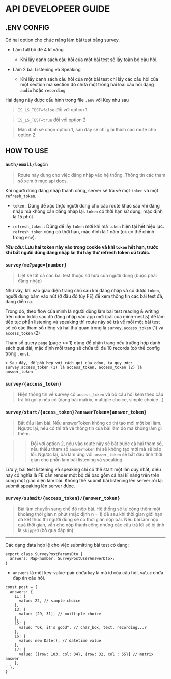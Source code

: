 # API DEVELOPEER GUIDE

## .ENV CONFIG

Có hai option cho chức năng làm bài test bằng survey.

- Làm full bộ đề 4 kĩ năng

  - Khi lấy danh sách câu hỏi của một bài test sẽ lấy toàn bộ câu hỏi.

- Làm 2 bài Listening và Speaking

  - Khi lấy danh sách câu hỏi của một bài test chỉ lấy các câu hỏi của một section mà section đó chứa một trong hai loại câu hỏi dạng `audio` hoặc `recording`

Hai dạng này được cấu hình trong file `.env` với Key như sau

> `IS_LS_TEST=false` đối với option 1

> `IS_LS_TEST=true` đối với option 2

> Mặc định sẽ chọn option 1, sau đây sẽ chỉ giải thích các route cho option 2.

## HOW TO USE

### `auth/email/login`

> Route này dùng cho việc đăng nhập vào hệ thống. Thông tin các tham số xem ở mục api docs.

Khi người dùng đăng nhập thành công, server sẽ trả về một `token` và một `refresh_token`.

- `token` : Dùng để xác thực người dùng cho các route khác sau khi đăng nhập mà không cần đăng nhập lại. `token` có thời hạn sử dụng, mặc định là 15 phút.

- `refresh_token` : Dùng để lấy `token` mới khi mà `token` hiện tại hết hiệu lực. `refresh_token` cũng có thời hạn, mặc định là 1 năm (ok có thể chỉnh trong env).

<b> <i>Yêu cầu:</i> Lưu hai token này vào trong cookie và khi `token` hết hạn, trước khi bắt người dùng đăng nhập lại thì hãy thử refresh token cũ trước. </b>

### `survey/me?page={number}`

> Liệt kê tất cả các bài test thuộc sở hữu của người dùng (buộc phải đăng nhập)

Như vậy, khi vào giao diện trang chủ sau khi đăng nhập và có được `token`, người dùng bấm vào nút (ở đâu đó tùy FE) để xem thông tin các bài test đã, đang diễn ra.

Trong đó, theo flow của mình là người dùng làm bài test reading & writing trên odoo trước sau đó đăng nhập vào app mới (cái của mình-nestjs) để làm tiếp tục phần listening và speaking thì route này sẽ trả về mỗi một bài test sẽ có các tham số riêng và hai thứ quan trọng là `survey.access_token` (1) và `access_token` (2)

Tham số query `page` (page >= 1) dùng để phân trang nếu trường hợp danh sách quá dài, mặc định mỗi trang sẽ chứa tối đa 10 records (có thể config trong `.env`).

```
> Sau đây, để phù hợp với cách gọi của odoo, ta quy ước: survey.access_token (1) là access_token, access_token (2) là answer_token
```

### `survey/{access_token}`

> Hiện thông tin về survey có `access_token` và bộ câu hỏi kèm theo câu trả lời gợi ý nếu có (dạng bài matrix, multiple choice, simple choice...)

### `survey/start/{acess_token}?answerToken={answer_token}`

> Bắt đầu làm bài. Nếu answerToken không có thì tạo mới một bài làm. Ngược lại, nếu có thì trả về thông tin của bài làm đó mà không làm gì thêm.

> > Đối với option 2, nếu vào route này sẽ bắt buộc cả hai tham số, nếu thiếu tham số `answerToken` thì sẽ không tạo mới mà sẽ báo lỗi. Ngược lại, bài làm ứng với `answer_token` sẽ bắt đầu tính thời gian cho phần làm bài listening và speaking.

Lưu ý, bài test listening và speaking chỉ có thể start một lần duy nhất, điều này có nghĩa là FE cần render một bộ đề bao gồm cả hai kĩ năng trên trên cùng một giao diện làm bài. Không thể submit bài listening lên server rồi lại submit speaking lên server được.

### `survey/submit/{access_token}/{answer_token}`

> Bài làm chuyển sang chế độ nộp bài. Hệ thống sẽ tự cộng thêm một khoảng thời gian n phút (mặc định n = 1) để sau khi thời gian giới hạn đã kết thúc thì người dùng sẽ có thời gian nộp bài. Nếu bài làm nộp quá thời gian, vẫn cho nộp thành công nhưng các câu trả lời sẽ bị tính là `skipped` (bỏ qua đáp án)

<hr>

Các dạng data hợp lệ cho việc submitting bài test có dạng:

```
export class SurveyPostParamsDto {
  answers: Map<number, SurveyPostUserAnswerDto>;
}
```

- `answers` là một key-value-pair chứa `key` là mã id của câu hỏi, `value` chứa đáp án câu hỏi.

```
const post = {
  answers: {
    11: {
      value: 22, // simple choice
    },
    13: {
      value: [29, 31], // muiltiple choice
    },
    15: {
      value: "Ok, it's good", // char_box, text, recording...?
    },
    16: {
      value: new Date(), // datetime value
    },
    17: {
      value: [{row: 103, col: 34}, {row: 32, col : 55}] // matrix answer
    },
  },
}
```
